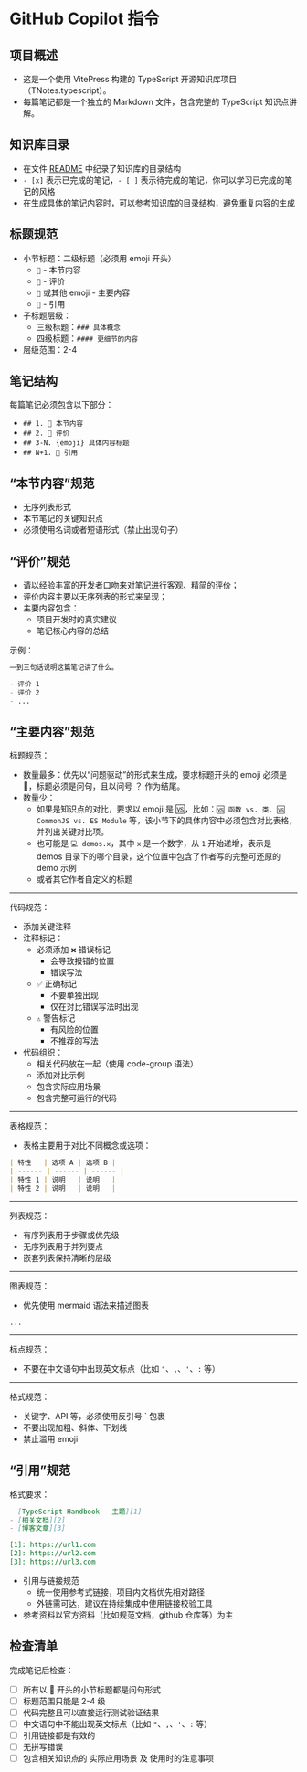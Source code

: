# GitHub Copilot 指令

## 项目概述

- 这是一个使用 VitePress 构建的 TypeScript 开源知识库项目（TNotes.typescript）。
- 每篇笔记都是一个独立的 Markdown 文件，包含完整的 TypeScript 知识点讲解。

## 知识库目录

- 在文件 [README](../README.md) 中纪录了知识库的目录结构
- `- [x]` 表示已完成的笔记，`- [ ]` 表示待完成的笔记，你可以学习已完成的笔记的风格
- 在生成具体的笔记内容时，可以参考知识库的目录结构，避免重复内容的生成

## 标题规范

- 小节标题：二级标题（必须用 emoji 开头）
  - `🎯` - 本节内容
  - `🫧` - 评价
  - `🤔` 或其他 emoji - 主要内容
  - `🔗` - 引用
- 子标题层级：
  - 三级标题：`### 具体概念`
  - 四级标题：`#### 更细节的内容`
- 层级范围：2-4

## 笔记结构

每篇笔记必须包含以下部分：

- `## 1. 🎯 本节内容`
- `## 2. 🫧 评价`
- `## 3-N. {emoji} 具体内容标题`
- `## N+1. 🔗 引用`

## “本节内容”规范

- 无序列表形式
- 本节笔记的关键知识点
- 必须使用名词或者短语形式（禁止出现句子）

## “评价”规范

- 请以经验丰富的开发者口吻来对笔记进行客观、精简的评价；
- 评价内容主要以无序列表的形式来呈现；
- 主要内容包含：
  - 项目开发时的真实建议
  - 笔记核心内容的总结

示例：

```markdown
一到三句话说明这篇笔记讲了什么。

- 评价 1
- 评价 2
- ...
```

## “主要内容”规范

标题规范：

- 数量最多：优先以“问题驱动”的形式来生成，要求标题开头的 emoji 必须是 🤔，标题必须是问句，且以问号 ？ 作为结尾。
- 数量少：
  - 如果是知识点的对比，要求以 emoji 是 🆚，比如：`🆚 函数 vs. 类`、`🆚 CommonJS vs. ES Module` 等，该小节下的具体内容中必须包含对比表格，并列出关键对比项。
  - 也可能是 `💻 demos.x`，其中 `x` 是一个数字，从 `1` 开始递增，表示是 demos 目录下的哪个目录，这个位置中包含了作者写的完整可还原的 demo 示例
  - 或者其它作者自定义的标题

---

代码规范：

- 添加关键注释
- 注释标记：
  - 必须添加 `❌` 错误标记
    - 会导致报错的位置
    - 错误写法
  - `✅` 正确标记
    - 不要单独出现
    - 仅在对比错误写法时出现
  - `⚠️` 警告标记
    - 有风险的位置
    - 不推荐的写法
- 代码组织：
  - 相关代码放在一起（使用 code-group 语法）
  - 添加对比示例
  - 包含实际应用场景
  - 包含完整可运行的代码

---

表格规范：

- 表格主要用于对比不同概念或选项：

```markdown
| 特性   | 选项 A | 选项 B |
| ------ | ------ | ------ |
| 特性 1 | 说明   | 说明   |
| 特性 2 | 说明   | 说明   |
```

---

列表规范：

- 有序列表用于步骤或优先级
- 无序列表用于并列要点
- 嵌套列表保持清晰的层级

---

图表规范：

- 优先使用 mermaid 语法来描述图表

```mermaid
...
```

---

标点规范：

- 不要在中文语句中出现英文标点（比如 `"`、`,`、`'`、`:` 等）

---

格式规范：

- 关键字、API 等，必须使用反引号 ` 包裹
- 不要出现加粗、斜体、下划线
- 禁止滥用 emoji

## “引用”规范

格式要求：

```markdown
- [TypeScript Handbook - 主题][1]
- [相关文档][2]
- [博客文章][3]

[1]: https://url1.com
[2]: https://url2.com
[3]: https://url3.com
```

- 引用与链接规范
  - 统一使用参考式链接，项目内文档优先相对路径
  - 外链需可达，建议在持续集成中使用链接校验工具
- 参考资料以官方资料（比如规范文档，github 仓库等）为主

## 检查清单

完成笔记后检查：

- [ ] 所有以 🤔 开头的小节标题都是问句形式
- [ ] 标题范围只能是 2-4 级
- [ ] 代码完整且可以直接运行测试验证结果
- [ ] 中文语句中不能出现英文标点（比如 `"`、`,`、`'`、`:` 等）
- [ ] 引用链接都是有效的
- [ ] 无拼写错误
- [ ] 包含相关知识点的 实际应用场景 及 使用时的注意事项
